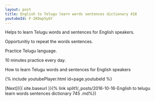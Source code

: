 ```yaml
---
layout: post
title: English to Telugu learn words sentences dictionary 418 
youtubeId: F-2K0ap5yGY
---
```

 
 
Helps to learn Telugu words and sentences for English speakers.

Opportunitiy to repeat the words sentences. 

Practice Telugu language. 
 
10 minutes practice every day. 
 
How to learn Telugu words and sentences for English speakers 
 
{% include youtubePlayer.html id=page.youtubeId %}
 
 
[Next]({{ site.baseurl }}{% link  split1/_posts/2016-10-16-English to telugu learn words sentences dictionary 745 .md%})
 
